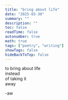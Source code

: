 ```yaml
---
title: "bring about life"
date: "2025-03-30"
summary: ""
description: ""
toc: false
readTime: false
autonumber: true
math: true
tags: ["poetry", "writing"]
showTags: false
hideBackToTop: false
---
```


to bring about life  
instead  
of taking it  
away  
 

-aw